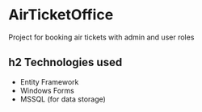 # AirTicketOffice
Project for booking air tickets with admin and user roles
## h2 Technologies used
  + Entity Framework
  + Windows Forms
  + MSSQL (for data storage)
